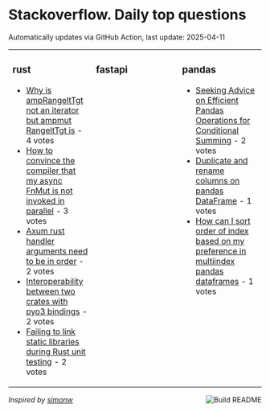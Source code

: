 # Stackoverflow. Daily top questions 

Automatically updates via GitHub Action, last update: <!-- date starts -->2025-04-11<!-- date ends -->


<table><tr><td valign="top" width="33%">

### rust
<!-- rust starts -->
* [Why is ampRangeltTgt not an iterator but ampmut RangeltTgt is](https://stackoverflow.com/questions/79567110/why-is-ranget-not-an-iterator-but-mut-ranget-is) - 4 votes
* [How to convince the compiler that my async FnMut is not invoked in parallel](https://stackoverflow.com/questions/79566762/how-to-convince-the-compiler-that-my-async-fnmut-is-not-invoked-in-parallel) - 3 votes
* [Axum rust handler arguments need to be in order](https://stackoverflow.com/questions/79567139/axum-rust-handler-arguments-need-to-be-in-order) - 2 votes
* [Interoperability between two crates with pyo3 bindings](https://stackoverflow.com/questions/79565568/interoperability-between-two-crates-with-pyo3-bindings) - 2 votes
* [Failing to link static libraries during Rust unit testing](https://stackoverflow.com/questions/79568040/failing-to-link-static-libraries-during-rust-unit-testing) - 2 votes
<!-- rust ends -->
</td><td valign="top" width="34%">


### fastapi
<!-- fastapi starts -->

<!-- fastapi ends -->
</td><td valign="top" width="34%">


### pandas
<!-- pandas starts -->
* [Seeking Advice on Efficient Pandas Operations for Conditional Summing](https://stackoverflow.com/questions/79569269/seeking-advice-on-efficient-pandas-operations-for-conditional-summing) - 2 votes
* [Duplicate and rename columns on pandas DataFrame](https://stackoverflow.com/questions/79567429/duplicate-and-rename-columns-on-pandas-dataframe) - 1 votes
* [How can I sort order of index based on my preference in multiindex pandas dataframes](https://stackoverflow.com/questions/79569500/how-can-i-sort-order-of-index-based-on-my-preference-in-multi-index-pandas-dataf) - 1 votes
<!-- pandas ends -->
</td></tr></table>

<a href="https://github.com/hp0404/hp0404/actions"><img src="https://github.com/hp0404/hp0404/workflows/Build%20README/badge.svg" align="right" alt="Build README"></a> <p>*Inspired by  [simonw](https://github.com/simonw/simonw)*</p>
